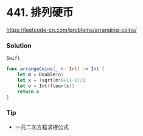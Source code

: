 # 441. 排列硬币

<https://leetcode-cn.com/problems/arranging-coins/>



### Solution


`Swift`

```swift
func arrangeCoins(_ n: Int) -> Int {
    let m = Double(n)
    let x = (sqrt(m*8+1)-1)/2
    let o = Int(floor(x))
    return o
}

```

### Tip

- 一元二次方程求根公式